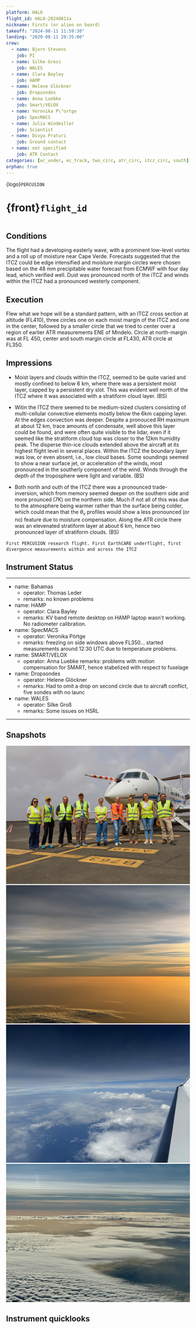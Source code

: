 ```yaml
---
platform: HALO
flight_id: HALO-20240811a
nickname: Firsts (or alien on board)
takeoff: "2024-08-11 11:59:30"
landing: "2020-08-11 20:35:00"
crew:
  - name: Bjorn Stevens
    job: PI
  - name: Silke Gross
    job: WALES
  - name: Clara Bayley
    job: HAMP
  - name: Helene Glöckner
    job: Dropsondes
  - name: Anna Luebke
    job: Smart/VELOX
  - name: Veronika P\"ortge
    job: SpecMACS
  - name: Julia Windmiller
    job: Scientist
  - name: Divya Praturi
    job: Ground contact
  - name: not specified
    job: ATR Contact
categories: [ec_under, ec_track, two_circ, atr_circ, itcz_circ, south]
orphan: true
---
```


{logo}`PERCUSION`

# {front}`flight_id`

```{badges}
```

## Conditions

The flight had a developing easterly wave, with a prominent low-level vortex and a roll up of moisture near Cape Verde.  Forecasts suggested that the ITCZ could be edge intensified and moisture margin circles were chosen based on the 48 mm precipitable water forecast from ECMWF with four day lead, which verified well.  Dust was pronounced north of the iTCZ and winds within the ITCZ had a pronounced westerly component.   

## Execution

Flew what we hope will be a standard pattern, with an ITCZ cross section at altitude (FL410), three circles one on each moist margin of the ITCZ and one in the center, followed by a smaller circle that we tried to center over a region of earlier ATR measurements ENE of Mindelo.   Circle at north-margin was at FL 450, center and south margin circle at FL430, ATR circle at FL350.

## Impressions

- Moist layers and clouds within the ITCZ, seemed to be quite varied and mostly confined to below 6 km, where there was a persistent moist layer, capped by a persistent dry slot.  This was evident well north of the ITCZ where it was associated with a stratiform cloud layer. (BS)

- Witin the ITCZ there seemed to be medium-sized clusters consisting of multi-cellular convective elements mostly below the 6km capping layer.  At the edges convection was deeper.  Despite a pronouced RH maximum at about 12 km, trace amounts of condensate, well above this layer could be found, and were often quite visible to the lidar, even if it seemed like the stratiform cloud top was closer to the 12km humidity peak.  The disperse thin-ice clouds extended above the aircraft at its highest flight level in several places.  Within the ITCZ the boundary layer was low, or even absent, i.e., low cloud bases.  Some soundings seemed to show a near surface jet, or acceleration of the winds, most pronounced in the southerly component of the wind.  Winds through the depth of the troposphere were light and variable. (BS)

- Both north and outh of the ITCZ there was a pronounced trade-inversion, which from memory seemed deeper on the southern side and more prounced (7K) on the northern side.  Much if not all of this was due to the atmosphere being warmer rather than the surface being colder, which could mean that the $\theta_\mathrm{v}$ profiles would show a less pronounced (or no) feature due to moisture compensation. Along the ATR circle there was an elevenated stratiform layer at about 6 km, hence two pronounced layer of stratiform clouds. (BS)

```{note}
First PERCUSION research flight. First EarthCARE underflight, first divergence measurements within and across the ITCZ
```

## Instrument Status

----
  - name: Bahamas
    - operator: Thomas Leder
    - remarks: no known problems
  - name: HAMP 
    - operator: Clara Bayley 
    - remarks: KV band remote desktop on HAMP laptop wasn't working.  No radiometer calibration.
  - name: SpecMACS 
    - operator: Veronika Pörtge
    - remarks: freezing on side windows above FL350... started measurements around 12:30 UTC due to temperature problems.
  - name: SMART/VELOX 
    - operator: Anna Luebke
    remarks: problems with motion compensation for SMART, hence stabelized with respect to fuselage
  - name: Dropsondes 
    - operator: Helene Glöckner 
    - remarks: Had to omit a drop on second circle due to aircraft conflict, five sondes with no launc
  - name: WALES 
    - operator: Silke Groß
    - remarks: Some issues on HSRL
----

## Snapshots

![HALO-20240811a Scientific Crew](../figures/HALO-20240811a/crew.jpeg)
![HALO-20240811a Dust](../figures/HALO-20240811a/dust.jpeg)
![HALO-20240811a Clusters](../figures/HALO-20240811a/clusters.jpeg)
![HALO-20240811a Clouds and dust](../figures/HALO-20240811a/clouds-and-dust.jpeg)

## Instrument quicklooks

